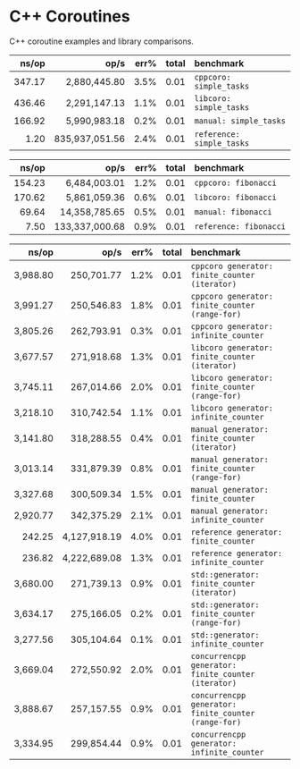 # C++ Coroutines

C++ coroutine examples and library comparisons.

|  ns/op |           op/s | err% | total | benchmark                 |
| -----: | -------------: | ---: | ----: | :------------------------ |
| 347.17 |   2,880,445.80 | 3.5% |  0.01 | `cppcoro: simple_tasks`   |
| 436.46 |   2,291,147.13 | 1.1% |  0.01 | `libcoro: simple_tasks`   |
| 166.92 |   5,990,983.18 | 0.2% |  0.01 | `manual: simple_tasks`    |
|   1.20 | 835,937,051.56 | 2.4% |  0.01 | `reference: simple_tasks` |

|  ns/op |           op/s | err% | total | benchmark              |
| -----: | -------------: | ---: | ----: | :--------------------- |
| 154.23 |   6,484,003.01 | 1.2% |  0.01 | `cppcoro: fibonacci`   |
| 170.62 |   5,861,059.36 | 0.6% |  0.01 | `libcoro: fibonacci`   |
|  69.64 |  14,358,785.65 | 0.5% |  0.01 | `manual: fibonacci`    |
|   7.50 | 133,337,000.68 | 0.9% |  0.01 | `reference: fibonacci` |

|    ns/op |         op/s | err% | total | benchmark                                            |
| -------: | -----------: | ---: | ----: | :--------------------------------------------------- |
| 3,988.80 |   250,701.77 | 1.2% |  0.01 | `cppcoro generator: finite_counter (iterator)`       |
| 3,991.27 |   250,546.83 | 1.8% |  0.01 | `cppcoro generator: finite_counter (range-for)`      |
| 3,805.26 |   262,793.91 | 0.3% |  0.01 | `cppcoro generator: infinite_counter`                |
| 3,677.57 |   271,918.68 | 1.3% |  0.01 | `libcoro generator: finite_counter (iterator)`       |
| 3,745.11 |   267,014.66 | 2.0% |  0.01 | `libcoro generator: finite_counter (range-for)`      |
| 3,218.10 |   310,742.54 | 1.1% |  0.01 | `libcoro generator: infinite_counter`                |
| 3,141.80 |   318,288.55 | 0.4% |  0.01 | `manual generator: finite_counter (iterator)`        |
| 3,013.14 |   331,879.39 | 0.8% |  0.01 | `manual generator: finite_counter (range-for)`       |
| 3,327.68 |   300,509.34 | 1.5% |  0.01 | `manual generator: finite_counter`                   |
| 2,920.77 |   342,375.29 | 2.1% |  0.01 | `manual generator: infinite_counter`                 |
|   242.25 | 4,127,918.19 | 4.0% |  0.01 | `reference generator: finite_counter`                |
|   236.82 | 4,222,689.08 | 1.3% |  0.01 | `reference generator: infinite_counter`              |
| 3,680.00 |   271,739.13 | 0.9% |  0.01 | `std::generator: finite_counter (iterator)`          |
| 3,634.17 |   275,166.05 | 0.2% |  0.01 | `std::generator: finite_counter (range-for)`         |
| 3,277.56 |   305,104.64 | 0.1% |  0.01 | `std::generator: infinite_counter`                   |
| 3,669.04 |   272,550.92 | 2.0% |  0.01 | `concurrencpp generator: finite_counter (iterator)`  |
| 3,888.67 |   257,157.55 | 0.9% |  0.01 | `concurrencpp generator: finite_counter (range-for)` |
| 3,334.95 |   299,854.44 | 0.9% |  0.01 | `concurrencpp generator: infinite_counter`           |
